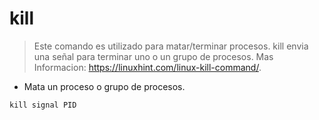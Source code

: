 # kill

> Este comando es utilizado para matar/terminar procesos.
> kill envia una señal para terminar uno o un grupo de procesos.
> Mas Informacion: <https://linuxhint.com/linux-kill-command/>.

- Mata un proceso o grupo de procesos.

`kill signal PID`

